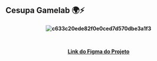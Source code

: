 ## Cesupa Gamelab 🌍:zap:
  <h4 align="center">

![c633c20ede82f0e0ced7d570dbe3a1f3](https://user-images.githubusercontent.com/70382532/138322189-2db8df52-9dcb-40a0-88a8-c365466bd33d.gif)

 </br>

[Link do Figma do Projeto](https://cdn.discordapp.com/attachments/943851191278911489/961770842382037012/Logo.jpg)